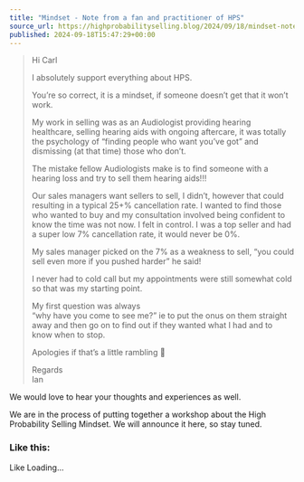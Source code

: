 ```yaml
---
title: "Mindset - Note from a fan and practitioner of HPS"
source_url: https://highprobabilityselling.blog/2024/09/18/mindset-note-from-a-fan-and-practitioner-of-hps
published: 2024-09-18T15:47:29+00:00
---
```

> Hi Carl  
>   
> I absolutely support everything about HPS.  
>   
> You’re so correct, it is a mindset, if someone doesn’t get that it won’t work.  
>   
> My work in selling was as an Audiologist providing hearing healthcare, selling hearing aids with ongoing aftercare, it was totally the psychology of “finding people who want you’ve got” and dismissing (at that time) those who don’t.   
>   
> The mistake fellow Audiologists make is to find someone with a hearing loss and try to sell them hearing aids!!!  
>   
> Our sales managers want sellers to sell, I didn’t, however that could resulting in a typical 25\+% cancellation rate. I wanted to find those who wanted to buy and my consultation involved being confident to know the time was not now. I felt in control. I was a top seller and had a super low 7% cancellation rate, it would never be 0%.   
>   
> My sales manager picked on the 7% as a weakness to sell, “you could sell even more if you pushed harder” he said!   
>   
> I never had to cold call but my appointments were still somewhat cold so that was my starting point. 
> 
> 
> My first question was always   
> “why have you come to see me?” ie to put the onus on them straight away and then go on to find out if they wanted what I had and to know when to stop.  
>   
> Apologies if that’s a little rambling 🤣
> 
> 
> Regards  
> Ian


We would love to hear your thoughts and experiences as well.


We are in the process of putting together a workshop about the High Probability Selling Mindset. We will announce it here, so stay tuned.



### Like this:

Like Loading...
